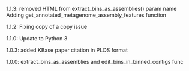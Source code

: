 
1.1.3: removed HTML from extract_bins_as_assemblies() param name
       Adding get_annotated_metagenome_assembly_features function

1.1.2: Fixing copy of a copy issue

1.1.0: Update to Python 3

1.0.3: added KBase paper citation in PLOS format

1.0.0: extract_bins_as_assemblies and edit_bins_in_binned_contigs func
